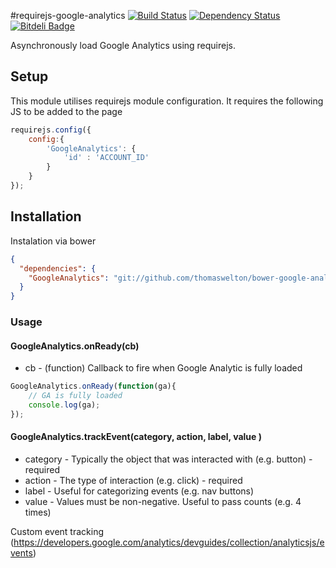 #requirejs-google-analytics
[![Build Status](https://travis-ci.org/thomaswelton/requirejs-google-analytics.png)](https://travis-ci.org/thomaswelton/requirejs-google-analytics)
[![Dependency Status](https://david-dm.org/thomaswelton/requirejs-google-analytics.png)](https://david-dm.org/thomaswelton/requirejs-google-analytics)
[![Bitdeli Badge](https://d2weczhvl823v0.cloudfront.net/thomaswelton/requirejs-google-analytics/trend.png)](https://bitdeli.com/free "Bitdeli Badge")

Asynchronously load Google Analytics using requirejs.
## Setup

This module utilises requirejs module configuration. It requires the following JS to be added to the page

```javascript
requirejs.config({
	config:{
		'GoogleAnalytics': {
			'id' : 'ACCOUNT_ID'
		}
	}
});
```

## Installation

Instalation via bower

```json
{
  "dependencies": {
  	"GoogleAnalytics": "git://github.com/thomaswelton/bower-google-analytics.git"
  }
}
```

### Usage

#### GoogleAnalytics.onReady(cb)

- cb - (function) Callback to fire when Google Analytic is fully loaded

```javascript
GoogleAnalytics.onReady(function(ga){
	// GA is fully loaded
	console.log(ga);
});
```

#### GoogleAnalytics.trackEvent(category, action, label, value )

* category - Typically the object that was interacted with (e.g. button) - required
* action - The type of interaction (e.g. click) - required
* label - Useful for categorizing events (e.g. nav buttons)
* value - Values must be non-negative. Useful to pass counts (e.g. 4 times)

Custom event tracking (https://developers.google.com/analytics/devguides/collection/analyticsjs/events)
